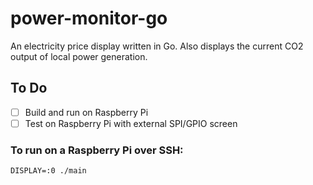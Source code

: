 # power-monitor-go

An electricity price display written in Go. Also displays the current CO2 output of local power generation.

## To Do

- [ ] Build and run on Raspberry Pi
- [ ] Test on Raspberry Pi with external SPI/GPIO screen

### To run on a Raspberry Pi over SSH:

```shell
DISPLAY=:0 ./main
```
